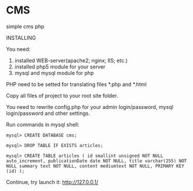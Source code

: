 # CMS
simple cms php 

INSTALLING

You need: 
1) installed WEB-server(apache2; nginx; IIS; etc.)
2) installed php5 module for your server
3) mysql and mysql module for php

PHP need to be setted for translating files *.php and *.html

Copy all files of project to your root site folder.

You need to rewrite config.php for your admin login/password, mysql login/password and other settings.

Run commands in mysql shell:

<code>mysql> CREATE DATABASE cms;</code>

<code>mysql> DROP TABLE IF EXISTS articles;</code>

<code>mysql> CREATE TABLE articles
(
  id              smallint unsigned NOT NULL auto_increment,
  publicationDate date NOT NULL,
  title           varchar(255) NOT NULL
  summary         text NOT NULL,
  content         mediumtext NOT NULL,
 PRIMARY KEY     (id)
);</code>

Continue, try launch it: http://127.0.0.1/
